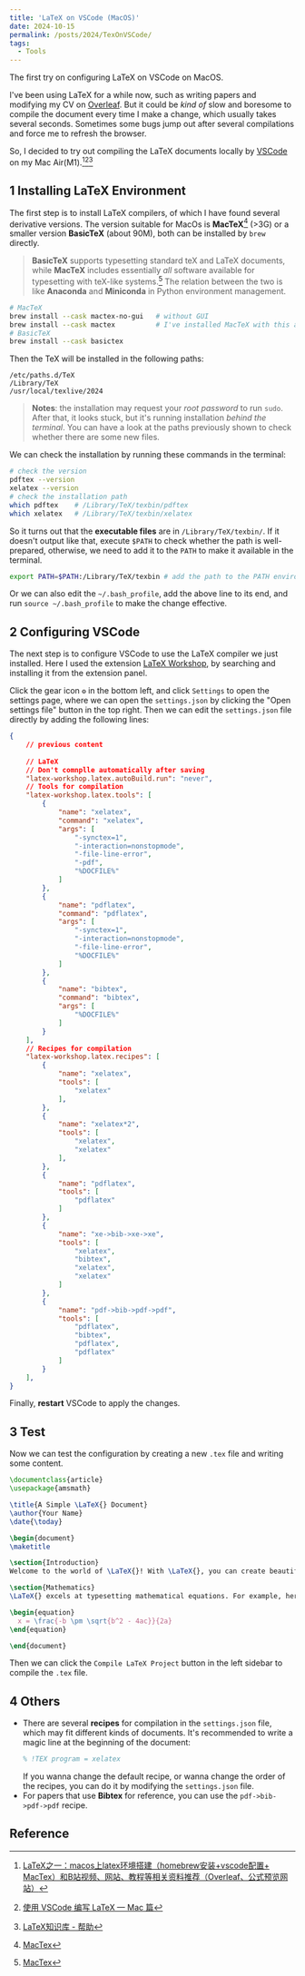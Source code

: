 ```yaml
---
title: 'LaTeX on VSCode (MacOS)'
date: 2024-10-15
permalink: /posts/2024/TexOnVSCode/
tags:
  - Tools
---
```


The first try on configuring LaTeX on VSCode on MacOS.

I've been using LaTeX for a while now, such as writing papers and modifying my CV on [Overleaf](https://www.overleaf.com). But it could be *kind of* slow and boresome to compile the document every time I make a change, which usually takes several seconds. Sometimes some bugs jump out after several compilations and force me to refresh the browser.

So, I decided to try out compiling the LaTeX documents locally by [VSCode](https://code.visualstudio.com/) on my Mac Air(M1).[^2][^3][^4]

## 1 Installing LaTeX Environment

The first step is to install LaTeX compilers, of which I have found several derivative versions. The version suitable for MacOs is **MacTeX**[^1] (>3G) or a smaller version **BasicTeX** (about 90M), both can be installed by `brew` directly. 

> **BasicTeX** supports typesetting standard teX and LaTeX documents, while **MacTeX** includes essentially *all* software available for typesetting with teX-like systems.[^1]
> The relation between the two is like **Anaconda** and **Miniconda** in Python environment management.

```bash
# MacTeX
brew install --cask mactex-no-gui   # without GUI
brew install --cask mactex          # I've installed MacTeX with this and it'll take a while to download and install.
# BasicTeX
brew install --cask basictex
```

Then the TeX will be installed in the following paths:
```
/etc/paths.d/TeX
/Library/TeX
/usr/local/texlive/2024
```

> **Notes**: the installation may request your *root password* to run `sudo`. After that, it looks stuck, but it's running installation *behind the terminal*. You can have a look at the paths previously shown to check whether there are some new files.

We can check the installation by running these commands in the terminal:
```bash
# check the version
pdftex --version
xelatex --version
# check the installation path
which pdftex    # /Library/TeX/texbin/pdftex
which xelatex   # /Library/TeX/texbin/xelatex
```

So it turns out that the **executable files** are in `/Library/TeX/texbin/`. If it doesn't output like that, execute `$PATH` to check whether the path is well-prepared, otherwise, we need to add it to the `PATH` to make it available in the terminal.

```bash
export PATH=$PATH:/Library/TeX/texbin # add the path to the PATH environment variable
```

Or we can also edit the `~/.bash_profile`, add the above line to its end, and run `source ~/.bash_profile` to make the change effective.

## 2 Configuring VSCode

The next step is to configure VSCode to use the LaTeX compiler we just installed. Here I used the extension [LaTeX Workshop](https://marketplace.visualstudio.com/items?itemName=James-Yu.latex-workshop), by searching and installing it from the extension panel.


Click the gear icon `⚙️` in the bottom left, and click `Settings` to open the settings page, where we can open the `settings.json` by clicking the "Open settings file" button in the top right. Then we can edit the `settings.json` file directly by adding the following lines:
```json
{
    // previous content
    
    // LaTeX
    // Don't comnplle automatically after saving
    "latex-workshop.latex.autoBuild.run": "never",
    // Tools for compilation
    "latex-workshop.latex.tools": [
        {
            "name": "xelatex",
            "command": "xelatex",
            "args": [
                "-synctex=1",
                "-interaction=nonstopmode",
                "-file-line-error",
                "-pdf",
                "%DOCFILE%"
            ]
        },
        {
            "name": "pdflatex",
            "command": "pdflatex",
            "args": [
                "-synctex=1",
                "-interaction=nonstopmode",
                "-file-line-error",
                "%DOCFILE%"
            ]
        },
        {
            "name": "bibtex",
            "command": "bibtex",
            "args": [
                "%DOCFILE%"
            ]
        }
    ],
    // Recipes for compilation
    "latex-workshop.latex.recipes": [
        {
            "name": "xelatex",
            "tools": [
                "xelatex"
            ],
        },
        {
            "name": "xelatex*2",
            "tools": [
                "xelatex",
                "xelatex"
            ],
        },
        {
            "name": "pdflatex",
            "tools": [
                "pdflatex"
            ]
        },
        {
            "name": "xe->bib->xe->xe",
            "tools": [
                "xelatex",
                "bibtex",
                "xelatex",
                "xelatex"
            ]
        },
        {
            "name": "pdf->bib->pdf->pdf",
            "tools": [
                "pdflatex",
                "bibtex",
                "pdflatex",
                "pdflatex"
            ]
        }
    ],
}
```

Finally, **restart** VSCode to apply the changes.

## 3 Test

Now we can test the configuration by creating a new `.tex` file and writing some content. 
```tex
\documentclass{article}
\usepackage{amsmath}

\title{A Simple \LaTeX{} Document}
\author{Your Name}
\date{\today}

\begin{document}
\maketitle

\section{Introduction}
Welcome to the world of \LaTeX{}! With \LaTeX{}, you can create beautifully formatted documents with ease. Here's a simple example of a \LaTeX{} document.

\section{Mathematics}
\LaTeX{} excels at typesetting mathematical equations. For example, here's the quadratic formula:

\begin{equation}
  x = \frac{-b \pm \sqrt{b^2 - 4ac}}{2a}
\end{equation}

\end{document}
```

Then we can click the `Compile LaTeX Project` button in the left sidebar to compile the `.tex` file.

## 4 Others

- There are several **recipes** for compilation in the `settings.json` file, which may fit different kinds of documents. It's recommended to write a magic line at the beginning of the document:
  ```tex
  % !TEX program = xelatex
  ```
  If you wanna change the default recipe, or wanna change the order of the recipes, you can do it by modifying the `settings.json` file.
- For papers that use **Bibtex** for reference, you can use the `pdf->bib->pdf->pdf` recipe.



## Reference

[^1]: [MacTex](https://www.tug.org/mactex/)
[^2]: [LaTeX之一：macos上latex环境搭建（homebrew安装+vscode配置+ MacTex）和B站视频、网站、教程等相关资料推荐（Overleaf、公式预览网站）](https://blog.csdn.net/zhiaidaidai/article/details/140440448?fromshare=blogdetail&sharetype=blogdetail&sharerId=140440448&sharerefer=PC&sharesource=m0_61333822&sharefrom=from_link)
[^3]: [使用 VSCode 编写 LaTeX — Mac 篇](https://zhouyuqian.com/2020/12/09/TexOnVsCode/)
[^4]: [LaTeX知识库 - 帮助](https://www.latexstudio.net/LearnLaTeX/help.html)